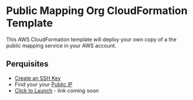 # Public Mapping Org CloudFormation Template

This AWS CloudFormation template will deploy your own copy of a the public mapping service in your AWS account.

## Perquisites
* [Create an SSH Key](https://docs.aws.amazon.com/AWSEC2/latest/UserGuide/ec2-key-pairs.html#having-ec2-create-your-key-pair)
* Find your your [Public IP](https://docs.aws.amazon.com/AWSEC2/latest/UserGuide/ec2-key-pairs.html#having-ec2-create-your-key-pair)
* [Click to Launch]() - link coming soon 